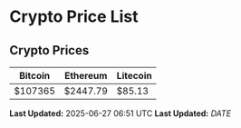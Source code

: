 # Crypto Price List

## Crypto Prices
| Bitcoin | Ethereum | Litecoin |
| ------- | -------- | -------- |
| $107365 | $2447.79 | $85.13 |
**Last Updated:** 2025-06-27 06:51 UTC
**Last Updated:** $DATE$
